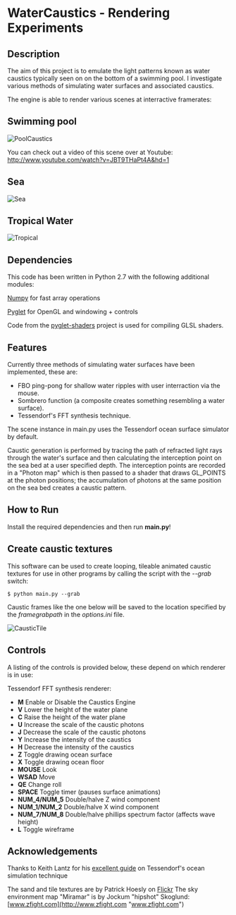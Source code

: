 WaterCaustics - Rendering Experiments
==============================

Description
-----------

The aim of this project is to emulate the light patterns known as water caustics
typically seen on on the bottom of a swimming pool. I investigate various
methods of simulating water surfaces and associated caustics.

The engine is able to render various scenes at interractive framerates:

Swimming pool
-------------

![PoolCaustics](http://www.bytebash.com/files/caustics/swimmingPoolPreview.png "Pool Caustics")

You can check out a video of this scene over at Youtube: http://www.youtube.com/watch?v=JBT9THaPt4A&hd=1

Sea
-------------

![Sea](http://www.bytebash.com/files/caustics/seaPreview.png "Sea")

Tropical Water
--------------

![Tropical](http://www.bytebash.com/files/caustics/tropicalPreview.png "Tropical Caustics")

Dependencies
------------

This code has been written in Python 2.7 with the following additional modules:

[Numpy](http://numpy.scipy.org/ "Numpy") for fast array operations

[Pyglet](http://www.pyglet.org/ "Pyglet") for OpenGL and windowing + controls

Code from the
[pyglet-shaders](https://code.google.com/p/pyglet-shaders/ "pyglet-shaders")
project is used for compiling GLSL shaders.

Features
--------

Currently three methods of simulating water surfaces have been implemented,
these are:

+ FBO ping-pong for shallow water ripples with user interraction via the mouse.
+ Sombrero function (a composite creates something resembling a water surface).
+ Tessendorf's FFT synthesis technique.

The scene instance in main.py uses the Tessendorf ocean surface simulator by
default.

Caustic generation is performed by tracing the path of refracted light rays
through the water's surface and then calculating the interception point on the
sea bed at a user specified depth. The interception points are recorded in a
"Photon map" which is then passed to a shader that draws GL_POINTS at the photon
positions; the accumulation of photons at the same position on the sea bed
creates a caustic pattern.

How to Run
----------

Install the required dependencies and then run **main.py**!

Create caustic textures
-----------------------

This software can be used to create looping, tileable animated caustic textures
for use in other programs by calling the script with the *--grab* switch:
```
$ python main.py --grab
```
Caustic frames like the one below will be saved to the location specified by the *framegrabpath* in the *options.ini* file.

![CausticTile](http://bytebash.com/files/caustic.png "Caustic Tile")

Controls
--------

A listing of the controls is provided below, these depend on which renderer is
in use:

Tessendorf FFT synthesis renderer:

+   **M** Enable or Disable the Caustics Engine
+   **V** Lower the height of the water plane
+   **C** Raise the height of the water plane
+   **U** Increase the scale of the caustic photons
+   **J** Decrease the scale of the caustic photons
+   **Y** Increase the intensity of the caustics
+   **H** Decrease the intensity of the caustics
+   **Z** Toggle drawing ocean surface
+   **X** Toggle drawing ocean floor
+   **MOUSE** Look
+   **WSAD**  Move
+   **QE**    Change roll
+   **SPACE** Toggle timer (pauses surface animations)
+   **NUM_4/NUM_5** Double/halve Z wind component
+   **NUM_1/NUM_2** Double/halve X wind component
+   **NUM_7/NUM_8** Double/halve phillips spectrum factor (affects wave height)
+   **L** Toggle wireframe

Acknowledgements
----------------

Thanks to Keith Lantz for his [excellent guide](http://www.keithlantz.net/2011/10/ocean-simulation-part-one-using-the-discrete-fourier-transform/ "Ocean Simulation")
on Tessendorf's ocean simulation technique

The sand and tile textures are by Patrick Hoesly on [Flickr](http://www.flickr.com/photos/zooboing/ "Zooboing") 
The sky environment map "Miramar" is by Jockum "hipshot" Skoglund: [www.zfight.com](http://www.zfight.com "www.zfight.com")